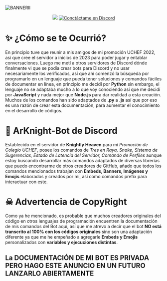 ![BANNERII](https://github.com/ArkMaKnight/Ark-BotDiscord/assets/136038822/bce4322b-3161-4da0-a99b-fd0b0bd7a14a)

<p align ="center">
<img src="https://img.shields.io/badge/Lanzamiento-Agosto-orange">
<a href="https://discordapp.com/users/360993792486277120">
    <img src="https://img.shields.io/badge/Conctáctame-Discord-7289DA?logo=discord" alt="Conctáctame en Discord">
</a>

</p>

# ✨ ¿Cómo se te Ocurrió?
En principio tuve que reunir a mis amigos de mi promoción UCHEF 2022, así que cree el servidor a inicios de 2023 para poder jugar y entablar conversaciones. Luego me metí a otros servidores de Discord dónde finalmente vi que se podía crear bots para Discord y no usar necesariamente los verificados, así que ahí comenzó la búsqueda por programarlo en un lenguaje que pueda tener soluciones y comandos fáciles de documentar en línea, en principio me decidí por **Python** sin embargo, el lenguaje no se adaptaba mucho a lo que voy conociendo así que me decidí por **JavaScript** y nada mejor que **Node.js** para dar realidad a esta creación. Muchos de los comandos han sido adaptados de **.py** a **.js** así que por eso es una razón de crear esta documentación, para aumentar el conocimiento en el desarrollo de códigos.  

# 🤖 ArKnight-Bot de Discord
Establecido en el servidor de **Knightly Heaven** para mi *Promoción de Colegio UCHEF*, posee los comandos de *Tres en Raya, Snake, Sistema de Sugerencias, Estado de Latencia del Servidor, Comando de Perfiles* aunque estoy buscando desarrollar más comandos adaptados de diversas librerías que puedo encontrarme de otros creadores de GitHub, añado que todos los comandos mencionados trabajan con **Embeds, Banners, Imágenes y Emojis** elaborados y creados por mí, así como comandos prefix para interactuar con este.

# ☠ Advertencia de CopyRight 
Como ya he mencionado, es probable que muchos creadores originales del código en otros lenguajes de programación encuentren la documentación de mis comandos del Bot aquí, así que me atrevo a decir que el bot **NO está transcrito al 100% con los códigos originales** sino son una adaptación diferente ya que me he empeñado a agregarle **Embeds y Emojis** personalizados con **variables y ejecuciones distintas**. 

## La DOCUMENTACIÓN DE MI BOT ES PRIVADA PERO HAGO ESTE ANUNCIO EN UN FUTURO LANZARLO ABIERTAMENTE
